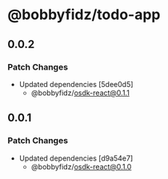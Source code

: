# @bobbyfidz/todo-app

## 0.0.2

### Patch Changes

- Updated dependencies [5dee0d5]
    - @bobbyfidz/osdk-react@0.1.1

## 0.0.1

### Patch Changes

- Updated dependencies [d9a54e7]
    - @bobbyfidz/osdk-react@0.1.0
